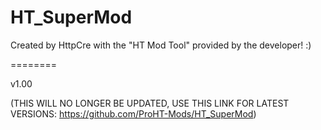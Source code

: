 # HT_SuperMod

Created by HttpCre with the "HT Mod Tool" provided by the developer! :)

========

v1.00

(THIS WILL NO LONGER BE UPDATED, USE THIS LINK FOR LATEST VERSIONS: https://github.com/ProHT-Mods/HT_SuperMod)
